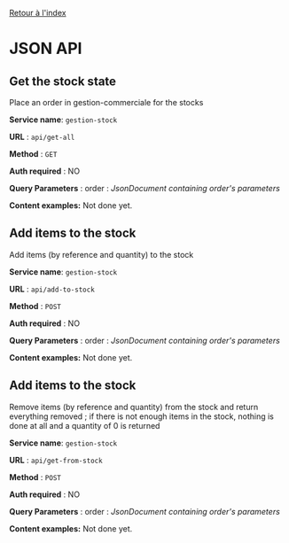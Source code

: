 [Retour à l'index](index.md)

# JSON API

## Get the stock state
Place an order in gestion-commerciale for the stocks

**Service name**: `gestion-stock`

**URL** : `api/get-all`

**Method** : `GET`

**Auth required** : NO

**Query Parameters** : order : *JsonDocument containing order's parameters*

**Content examples:** Not done yet.

## Add items to the stock
Add items (by reference and quantity) to the stock

**Service name**: `gestion-stock`

**URL** : `api/add-to-stock`

**Method** : `POST`

**Auth required** : NO

**Query Parameters** : order : *JsonDocument containing order's parameters*

**Content examples:** Not done yet.

## Add items to the stock
Remove items (by reference and quantity) from the stock and return everything removed ; if there is not enough items in the stock, nothing is done at all and a quantity of 0 is returned

**Service name**: `gestion-stock`

**URL** : `api/get-from-stock`

**Method** : `POST`

**Auth required** : NO

**Query Parameters** : order : *JsonDocument containing order's parameters*

**Content examples:** Not done yet.
